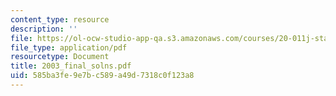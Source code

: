 ```yaml
---
content_type: resource
description: ''
file: https://ol-ocw-studio-app-qa.s3.amazonaws.com/courses/20-011j-statistical-thermodynamics-of-biomolecular-systems-be-011j-spring-2004/585ba3fe9e7bc589a49d7318c0f123a8_2003_final_solns.pdf
file_type: application/pdf
resourcetype: Document
title: 2003_final_solns.pdf
uid: 585ba3fe-9e7b-c589-a49d-7318c0f123a8
---
```

